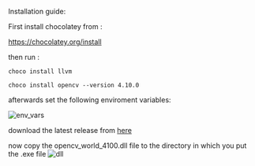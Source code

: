 Installation guide: 

First install chocolatey from :

https://chocolatey.org/install

then run :
	
	choco install llvm 

	choco install opencv --version 4.10.0

afterwards set the following enviroment variables:

![env_vars](https://github.com/user-attachments/assets/71c805a9-aa40-4d31-ba7a-bee74afc5607)


download the latest release from [here](https://github.com/pyqt555/colony-counter/releases)

now copy the opencv_world_4100.dll file to the directory in which you put the .exe file 
	![dll](https://github.com/user-attachments/assets/317c48da-1ff8-42ed-92ea-db62b0a03b95)
